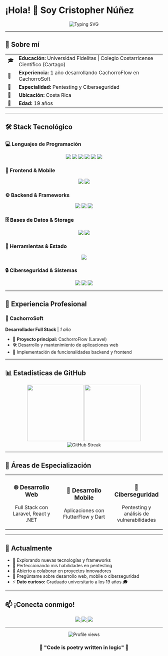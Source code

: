 # ¡Hola! 👋 Soy Cristopher Núñez

<div align="center">
  <img src="https://readme-typing-svg.herokuapp.com?font=Fira+Code&size=30&duration=3000&pause=1000&color=00D4FF&center=true&vCenter=true&width=600&lines=Desarrollador+Full+Stack;Especialista+en+Pentesting;19+años%2C+Costa+Rica" alt="Typing SVG" />
</div>

---

## 🚀 Sobre mí

<table>
  <tr>
    <td>🎓</td>
    <td><strong>Educación:</strong> Universidad Fidelitas | Colegio Costarricense Científico (Cartago)</td>
  </tr>
  <tr>
    <td>💼</td>
    <td><strong>Experiencia:</strong> 1 año desarrollando CachorroFlow en CachorroSoft</td>
  </tr>
  <tr>
    <td>🔐</td>
    <td><strong>Especialidad:</strong> Pentesting y Ciberseguridad</td>
  </tr>
  <tr>
    <td>📍</td>
    <td><strong>Ubicación:</strong> Costa Rica</td>
  </tr>
  <tr>
    <td>🎂</td>
    <td><strong>Edad:</strong> 19 años</td>
  </tr>
</table>

---

## 🛠️ Stack Tecnológico

### 💻 Lenguajes de Programación
<div align="center">
  <img src="https://img.shields.io/badge/Python-3776AB?style=for-the-badge&logo=python&logoColor=white"/>
  <img src="https://img.shields.io/badge/Java-ED8B00?style=for-the-badge&logo=openjdk&logoColor=white"/>
  <img src="https://img.shields.io/badge/JavaScript-F7DF1E?style=for-the-badge&logo=javascript&logoColor=black"/>
  <img src="https://img.shields.io/badge/TypeScript-007ACC?style=for-the-badge&logo=typescript&logoColor=white"/>
  <img src="https://img.shields.io/badge/PHP-777BB4?style=for-the-badge&logo=php&logoColor=white"/>
  <img src="https://img.shields.io/badge/Dart-0175C2?style=for-the-badge&logo=dart&logoColor=white"/>
</div>

### 🎨 Frontend & Mobile
<div align="center">
  <img src="https://img.shields.io/badge/React-20232A?style=for-the-badge&logo=react&logoColor=61DAFB"/>
  <img src="https://img.shields.io/badge/FlutterFlow-02569B?style=for-the-badge&logo=flutter&logoColor=white"/>
</div>

### ⚙️ Backend & Frameworks
<div align="center">
  <img src="https://img.shields.io/badge/Laravel-FF2D20?style=for-the-badge&logo=laravel&logoColor=white"/>
  <img src="https://img.shields.io/badge/.NET-5C2D91?style=for-the-badge&logo=.net&logoColor=white"/>
  <img src="https://img.shields.io/badge/.NET_Core-5C2D91?style=for-the-badge&logo=.net&logoColor=white"/>
</div>

### 🗄️ Bases de Datos & Storage
<div align="center">
  <img src="https://img.shields.io/badge/MongoDB-4EA94B?style=for-the-badge&logo=mongodb&logoColor=white"/>
  <img src="https://img.shields.io/badge/Firebase-039BE5?style=for-the-badge&logo=Firebase&logoColor=white"/>
</div>

### 🔧 Herramientas & Estado
<div align="center">
  <img src="https://img.shields.io/badge/Zustand-FF6B35?style=for-the-badge&logo=react&logoColor=white"/>
</div>

### 🔒 Ciberseguridad & Sistemas
<div align="center">
  <img src="https://img.shields.io/badge/Kali_Linux-268BEE?style=for-the-badge&logo=kalilinux&logoColor=white"/>
  <img src="https://img.shields.io/badge/Ubuntu-E95420?style=for-the-badge&logo=ubuntu&logoColor=white"/>
  <img src="https://img.shields.io/badge/Pentesting-FF0000?style=for-the-badge&logo=hackthebox&logoColor=white"/>
</div>

---

## 💼 Experiencia Profesional

### 🏢 CachorroSoft
**Desarrollador Full Stack** | *1 año*
- 🚀 **Proyecto principal:** CachorroFlow (Laravel)
- 🛠️ Desarrollo y mantenimiento de aplicaciones web
- 🔧 Implementación de funcionalidades backend y frontend

---

## 📊 Estadísticas de GitHub

<div align="center">
  <img height="180em" src="https://github-readme-stats.vercel.app/api?username=TU_USERNAME&show_icons=true&theme=tokyonight&include_all_commits=true&count_private=true"/>
  <img height="180em" src="https://github-readme-stats.vercel.app/api/top-langs/?username=TU_USERNAME&layout=compact&langs_count=8&theme=tokyonight"/>
</div>

<div align="center">
  <img src="https://github-readme-streak-stats.herokuapp.com/?user=TU_USERNAME&theme=tokyonight" alt="GitHub Streak"/>
</div>

---

## 🎯 Áreas de Especialización

<div align="center">
  <table>
    <tr>
      <td align="center" width="33%">
        <h3>🌐 Desarrollo Web</h3>
        <p>Full Stack con Laravel, React y .NET</p>
      </td>
      <td align="center" width="33%">
        <h3>📱 Desarrollo Mobile</h3>
        <p>Aplicaciones con FlutterFlow y Dart</p>
      </td>
      <td align="center" width="33%">
        <h3>🔐 Ciberseguridad</h3>
        <p>Pentesting y análisis de vulnerabilidades</p>
      </td>
    </tr>
  </table>
</div>

---

## 🌱 Actualmente

- 🔭 Explorando nuevas tecnologías y frameworks
- 🌱 Perfeccionando mis habilidades en pentesting
- 👯 Abierto a colaborar en proyectos innovadores
- 💬 Pregúntame sobre desarrollo web, mobile o ciberseguridad
- ⚡ **Dato curioso:** Graduado universitario a los 19 años 🎓

---

## 📫 ¡Conecta conmigo!

<div align="center">
  <a href="mailto:tu-email@ejemplo.com">
    <img src="https://img.shields.io/badge/Email-D14836?style=for-the-badge&logo=gmail&logoColor=white"/>
  </a>
  <a href="https://linkedin.com/in/tu-perfil">
    <img src="https://img.shields.io/badge/LinkedIn-0077B5?style=for-the-badge&logo=linkedin&logoColor=white"/>
  </a>
  <a href="https://tu-portfolio.com">
    <img src="https://img.shields.io/badge/Portfolio-000000?style=for-the-badge&logo=About.me&logoColor=white"/>
  </a>
</div>

---

<div align="center">
  <img src="https://komarev.com/ghpvc/?username=TU_USERNAME&color=blueviolet&style=for-the-badge" alt="Profile views"/>
</div>

<div align="center">
  <h3>💫 "Code is poetry written in logic" 💫</h3>
</div>
